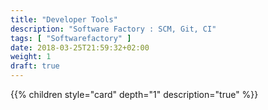 ```yaml
---
title: "Developer Tools"
description: "Software Factory : SCM, Git, CI"
tags: [ "Softwarefactory" ]
date: 2018-03-25T21:59:32+02:00
weight: 1
draft: true
---
```

{{% children style="card" depth="1"  description="true" %}}
